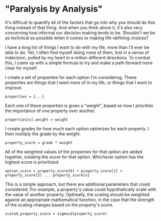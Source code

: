 # "Paralysis by Analysis"

It's difficult to quantify all of the factors that go into why you should do this thing instead of that thing. And when you think about it, it's also very concerning how informal our decision making tends to be. Shouldn't we be as technical as possible when it comes to making life-defining choices?

I have a long list of things I want to do with my life, more than I'll ever be able to do. Yet, I often find myself doing none of them, lost in a sense of indecision, pulled by my heart in a million different directions. To combat this, I came up with a simple formula to try and make a path forward more clear for myself:

I create a set of properties for each option I'm considering. These properties are things that I want more of in my life, or things that I want to improve.

`properties = {...}`

Each one of these properties is given a "weight", based on how I prioritize the importance of one property over another.

`properties[x].weight = weight`

I create grades for how much each option optimizes for each property. I then multiply the grade by the weight.

`property_score = grade * weight`

All of the weighted values of the properties for that option are added together, creating the score for that option. Whichever option has the highest score is prioritized.

`option_score = property_score[0] + property_score[1] + property_score[2] ... property_score[n]`

This is a simple approach, but there are additional parameters that could considered. For example, a property's value could hypothetically scale with the value of another property. Optimally, the scaling should be weighted against an appropriate mathematical function, in the case that the strength of the scaling changes based on the property's score.

`scaled_property_score = sigmoid(property_score)`
